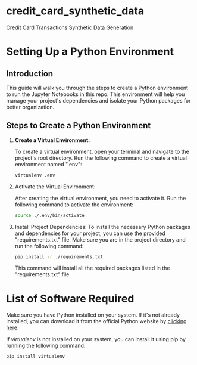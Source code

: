 # credit_card_synthetic_data
Credit Card Transactions Synthetic Data Generation




# Setting Up a Python Environment

## Introduction

This guide will walk you through the steps to create a Python environment to run the Jupyter Notebooks in this repo. This environment will help you manage your project's dependencies and isolate your Python packages for better organization.

## Steps to Create a Python Environment

1. **Create a Virtual Environment:**

   To create a virtual environment, open your terminal and navigate to the project's root directory. Run the following command to create a virtual environment named ".env":

   ```bash
   virtualenv .env
   ```
2. Activate the Virtual Environment:

   After creating the virtual environment, you need to activate it. Run the following command to activate the environment:
   ```bash
   source ./.env/bin/activate
   ```

3. Install Project Dependencies:
    To install the necessary Python packages and dependencies for your project, you can use the provided "requirements.txt" file. Make sure you are in the project directory and run the following command:
    ```bash
    pip install -r ./requirements.txt
    ```
    This command will install all the required packages listed in the "requirements.txt" file.

# List of Software Required

Make sure you have Python installed on your system. If it's not already installed, you can download it from the official Python website by [clicking here](https://www.python.org/downloads/).

If *virtualenv* is not installed on your system, you can install it using pip by running the following command:
```bash
pip install virtualenv
```


